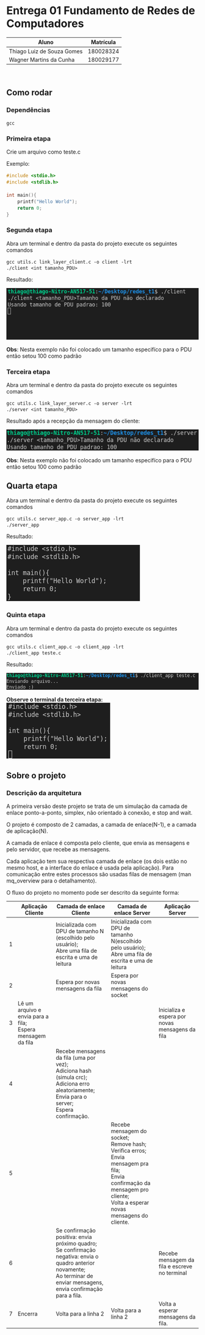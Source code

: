 # Entrega 01 Fundamento de Redes de Computadores

| Aluno   |      Matrícula    
|----------|:-------------:
| Thiago Luiz de Souza Gomes |  180028324 
| Wagner Martins da Cunha |    180029177 

<br>

## Como rodar

### Dependências
```
gcc 
```

### Primeira etapa

Crie um arquivo como teste.c

Exemplo:
```c
#include <stdio.h>
#include <stdlib.h>

int main(){
    printf("Hello World");
    return 0;
}
```

### Segunda etapa
Abra um terminal e dentro da pasta do projeto execute os seguintes comandos
```
gcc utils.c link_layer_client.c -o client -lrt
./client <int tamanho_PDU>
```
Resultado:

![primeiro print](./img/primeiro_print.png)

**Obs**: Nesta exemplo não foi colocado um tamanho especifíco para o PDU então setou 100 como padrão



### Terceira etapa
Abra um terminal e dentro da pasta do projeto execute os seguintes comandos
```
gcc utils.c link_layer_server.c -o server -lrt
./server <int tamanho_PDU>
```
Resultado após a recepção da mensagem do cliente:

![segundo print](./img/segundo_print.png)

**Obs**: Nesta exemplo não foi colocado um tamanho especifíco para o PDU então setou 100 como padrão

## Quarta etapa
Abra um terminal e dentro da pasta do projeto execute os seguintes comandos
```
gcc utils.c server_app.c -o server_app -lrt
./server_app
```
Resultado:

![quinto print](./img/quinto_print.png)


### Quinta etapa
Abra um terminal e dentro da pasta do projeto execute os seguintes comandos
```
gcc utils.c client_app.c -o client_app -lrt
./client_app teste.c
```
Resultado:

![terceiro print](./img/terceiro_print.png)

**Observe o terminal da terceira etapa:**
<br>
![quarto print](./img/quarto_print.png)


## Sobre o projeto

### Descrição da arquitetura

A primeira versão deste projeto se trata de um simulação da camada de enlace ponto-a-ponto, simplex, não orientado à conexão, e stop and wait.

O projeto é composto de 2 camadas, a camada de enlace(N-1), e a camada de aplicação(N).

A camada de enlace é composta pelo cliente, que envia as mensagens e pelo servidor, que recebe as mensagens.

Cada aplicação tem sua respectiva camada de enlace (os dois estão no mesmo host, e a interface do enlace é usada pela aplicação). Para comunicação entre estes processos são usadas filas de mensagem (man mq_overview para o detalhamento).

O fluxo do projeto no momento pode ser descrito da seguinte forma:

||Aplicação Cliente|Camada de enlace Cliente|Camada de enlace Server|Aplicação Server|
|-|-|-|-|-|
|1||Inicializada com DPU de tamanho N (escolhido pelo usuário);<br>Abre uma fila de escrita e uma de leitura|Inicializada com DPU de tamanho N(escolhido pelo usuário);<br>Abre uma fila de escrita e uma de leitura|
|2||Espera por novas mensagens da fila|Espera por novas mensagens do socket|
|3|Lê um arquivo e envia para a fila;<br>Espera mensagem da fila |||Inicializa e espera por novas mensagens da fila
|4||Recebe mensagens da fila (uma por vez);<br>Adiciona hash (simula crc);<br>Adiciona erro aleatoriamente;<br>Envia para o server;<br>Espera confirmação.||
|5|||Recebe mensagem do socket;<br>Remove hash;<br>Verifica erros;<br>Envia mensagem pra fila;<br>Envia confirmação da mensagem pro cliente;<br>Volta a esperar novas mensagens do cliente.|
|6||Se confirmação positiva: envia próximo quadro;<br>Se confirmação negativa: envia o quadro anterior novamente;<br>Ao terminar de enviar mensagens, envia confirmação para a fila.||Recebe mensagem da fila e escreve no terminal
|7|Encerra|Volta para a linha 2|Volta para a linha 2|Volta a esperar mensagens da fila.
